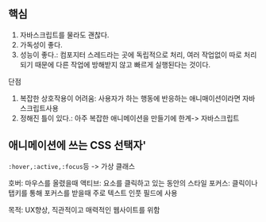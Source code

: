 ## 핵심
1. 자바스크립트를 물라도 괜찮다.
2. 가독성이 좋다.
3. 성능이 좋다.: 컴포지터 스레드라는 곳에 독립적으로 처리, 여러 작업없이 따로 처리되기 때문에 다른 작업에 방해받지 않고 빠르게 실행된다는 것이다.

단점
1. 복잡한 상호작용이 어려움: 사용자가 하는 행동에 반응하는 애니매이션이라면 자바스크립트사용
2. 정해진 틀이 있다.: 아주 복잡한 애니메이션을 만들기에 한계-> 자바스크립트

## 애니메이션에 쓰는 CSS 선택자'
`:hover,:active,:focus`등 -> 가상 클래스

호버: 마우스를 올렸을때
액티브: 요소를 클릭하고 있는 동안의 스타일
포커스: 클릭이나 탭키를 통해 포커스를 받을때 주로 텍스트 인풋 필드에 사용

목적: UX향상, 직관적이고 매력적인 웹사이트를 위함